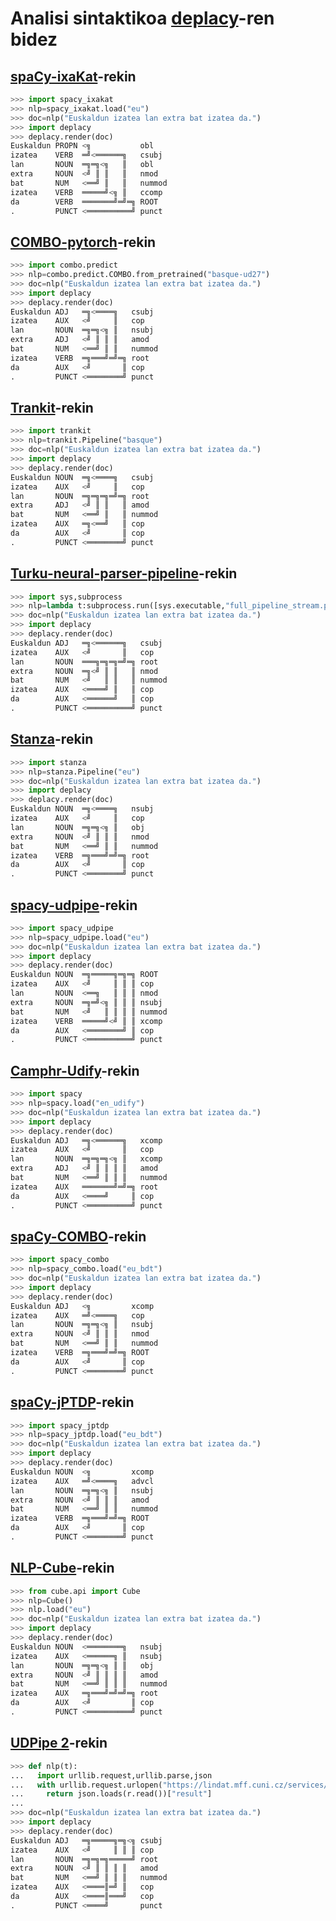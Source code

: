 # Analisi sintaktikoa [deplacy](https://koichiyasuoka.github.io/deplacy/)-ren bidez

## [spaCy-ixaKat](https://github.com/KoichiYasuoka/spaCy-ixaKat)-rekin

```py
>>> import spacy_ixakat
>>> nlp=spacy_ixakat.load("eu")
>>> doc=nlp("Euskaldun izatea lan extra bat izatea da.")
>>> import deplacy
>>> deplacy.render(doc)
Euskaldun PROPN <╗           obl
izatea    VERB  ═╝<══════╗   csubj
lan       NOUN  ═╗═╗<╗   ║   obl
extra     NOUN  <╝ ║ ║   ║   nmod
bat       NUM   <══╝ ║   ║   nummod
izatea    VERB  ═════╝<╗ ║   ccomp
da        VERB  ═══════╝═╝═╗ ROOT
.         PUNCT <══════════╝ punct
```

## [COMBO-pytorch](https://gitlab.clarin-pl.eu/syntactic-tools/combo)-rekin

```py
>>> import combo.predict
>>> nlp=combo.predict.COMBO.from_pretrained("basque-ud27")
>>> doc=nlp("Euskaldun izatea lan extra bat izatea da.")
>>> import deplacy
>>> deplacy.render(doc)
Euskaldun ADJ   ═╗<════╗   csubj
izatea    AUX   <╝     ║   cop
lan       NOUN  ═╗═╗<╗ ║   nsubj
extra     ADJ   <╝ ║ ║ ║   amod
bat       NUM   <══╝ ║ ║   nummod
izatea    VERB  ═╗═══╝═╝═╗ root
da        AUX   <╝       ║ cop
.         PUNCT <════════╝ punct
```

## [Trankit](https://github.com/nlp-uoregon/trankit)-rekin

```py
>>> import trankit
>>> nlp=trankit.Pipeline("basque")
>>> doc=nlp("Euskaldun izatea lan extra bat izatea da.")
>>> import deplacy
>>> deplacy.render(doc)
Euskaldun NOUN  ═╗<════╗   csubj
izatea    AUX   <╝     ║   cop
lan       NOUN  ═╗═╗═╗═╝═╗ root
extra     ADJ   <╝ ║ ║   ║ amod
bat       NUM   <══╝ ║   ║ nummod
izatea    AUX   ═╗<══╝   ║ cop
da        AUX   <╝       ║ cop
.         PUNCT <════════╝ punct
```

## [Turku-neural-parser-pipeline](https://turkunlp.org/Turku-neural-parser-pipeline/)-rekin

```py
>>> import sys,subprocess
>>> nlp=lambda t:subprocess.run([sys.executable,"full_pipeline_stream.py","--gpu","-1","--conf","models_eu_bdt/pipelines.yaml"],cwd="Turku-neural-parser-pipeline",input=t,encoding="utf-8",stdout=subprocess.PIPE).stdout
>>> doc=nlp("Euskaldun izatea lan extra bat izatea da.")
>>> import deplacy
>>> deplacy.render(doc)
Euskaldun ADJ   ═╗<══════╗   csubj
izatea    AUX   <╝       ║   cop
lan       NOUN  ═══╗═╗═╗═╝═╗ root
extra     NOUN  ═╗<╝ ║ ║   ║ nmod
bat       NUM   <╝   ║ ║   ║ nummod
izatea    AUX   <════╝ ║   ║ cop
da        AUX   <══════╝   ║ cop
.         PUNCT <══════════╝ punct
```

## [Stanza](https://stanfordnlp.github.io/stanza)-rekin

```py
>>> import stanza
>>> nlp=stanza.Pipeline("eu")
>>> doc=nlp("Euskaldun izatea lan extra bat izatea da.")
>>> import deplacy
>>> deplacy.render(doc)
Euskaldun NOUN  ═╗<════╗   nsubj
izatea    AUX   <╝     ║   cop
lan       NOUN  ═╗═╗<╗ ║   obj
extra     NOUN  <╝ ║ ║ ║   nmod
bat       NUM   <══╝ ║ ║   nummod
izatea    VERB  ═╗═══╝═╝═╗ root
da        AUX   <╝       ║ cop
.         PUNCT <════════╝ punct
```

## [spacy-udpipe](https://github.com/TakeLab/spacy-udpipe)-rekin

```py
>>> import spacy_udpipe
>>> nlp=spacy_udpipe.load("eu")
>>> doc=nlp("Euskaldun izatea lan extra bat izatea da.")
>>> import deplacy
>>> deplacy.render(doc)
Euskaldun NOUN  ═╗═════╗═╗═╗ ROOT
izatea    AUX   <╝     ║ ║ ║ cop
lan       NOUN  <══╗   ║ ║ ║ nmod
extra     NOUN  ═╗═╝<╗ ║ ║ ║ nsubj
bat       NUM   <╝   ║ ║ ║ ║ nummod
izatea    VERB  ═════╝<╝ ║ ║ xcomp
da        AUX   <════════╝ ║ cop
.         PUNCT <══════════╝ punct
```

## [Camphr-Udify](https://camphr.readthedocs.io/en/latest/notes/udify.html)-rekin

```py
>>> import spacy
>>> nlp=spacy.load("en_udify")
>>> doc=nlp("Euskaldun izatea lan extra bat izatea da.")
>>> import deplacy
>>> deplacy.render(doc)
Euskaldun ADJ   ═╗<══════╗   xcomp
izatea    AUX   <╝       ║   cop
lan       NOUN  ═╗═╗═╗<╗ ║   xcomp
extra     ADJ   <╝ ║ ║ ║ ║   amod
bat       NUM   <══╝ ║ ║ ║   nummod
izatea    AUX   ═══════╝═╝═╗ root
da        AUX   <════╝     ║ cop
.         PUNCT <══════════╝ punct
```

## [spaCy-COMBO](https://github.com/KoichiYasuoka/spaCy-COMBO)-rekin

```py
>>> import spacy_combo
>>> nlp=spacy_combo.load("eu_bdt")
>>> doc=nlp("Euskaldun izatea lan extra bat izatea da.")
>>> import deplacy
>>> deplacy.render(doc)
Euskaldun ADJ   <╗         xcomp
izatea    AUX   ═╝<════╗   cop
lan       NOUN  ═╗═╗<╗ ║   nsubj
extra     NOUN  <╝ ║ ║ ║   nmod
bat       NUM   <══╝ ║ ║   nummod
izatea    VERB  ═╗═══╝═╝═╗ ROOT
da        AUX   <╝       ║ cop
.         PUNCT <════════╝ punct
```

## [spaCy-jPTDP](https://github.com/KoichiYasuoka/spaCy-jPTDP)-rekin

```py
>>> import spacy_jptdp
>>> nlp=spacy_jptdp.load("eu_bdt")
>>> doc=nlp("Euskaldun izatea lan extra bat izatea da.")
>>> import deplacy
>>> deplacy.render(doc)
Euskaldun NOUN  <╗         xcomp
izatea    AUX   ═╝<════╗   advcl
lan       NOUN  ═╗═╗<╗ ║   nsubj
extra     NOUN  <╝ ║ ║ ║   amod
bat       NUM   <══╝ ║ ║   nummod
izatea    VERB  ═╗═══╝═╝═╗ ROOT
da        AUX   <╝       ║ cop
.         PUNCT <════════╝ punct
```

## [NLP-Cube](https://github.com/Adobe/NLP-Cube)-rekin

```py
>>> from cube.api import Cube
>>> nlp=Cube()
>>> nlp.load("eu")
>>> doc=nlp("Euskaldun izatea lan extra bat izatea da.")
>>> import deplacy
>>> deplacy.render(doc)
Euskaldun NOUN  <════════╗   nsubj
izatea    AUX   <══════╗ ║   nsubj
lan       NOUN  ═╗═╗<╗ ║ ║   obj
extra     NOUN  <╝ ║ ║ ║ ║   amod
bat       NUM   <══╝ ║ ║ ║   nummod
izatea    AUX   ═╗═══╝═╝═╝═╗ root
da        AUX   <╝         ║ cop
.         PUNCT <══════════╝ punct
```

## [UDPipe 2](http://ufal.mff.cuni.cz/udpipe/2)-rekin

```py
>>> def nlp(t):
...   import urllib.request,urllib.parse,json
...   with urllib.request.urlopen("https://lindat.mff.cuni.cz/services/udpipe/api/process?model=eu&tokenizer&tagger&parser&data="+urllib.parse.quote(t)) as r:
...     return json.loads(r.read())["result"]
...
>>> doc=nlp("Euskaldun izatea lan extra bat izatea da.")
>>> import deplacy
>>> deplacy.render(doc)
Euskaldun ADJ   ═╗═════╗═╗<╗ csubj
izatea    AUX   <╝     ║ ║ ║ cop
lan       NOUN  ═╗═╗═╗═════╝ root
extra     NOUN  <╝ ║ ║ ║ ║   amod
bat       NUM   <══╝ ║ ║ ║   nummod
izatea    AUX   <════║═╝ ║   cop
da        AUX   <════║═══╝   cop
.         PUNCT <════╝       punct
```

